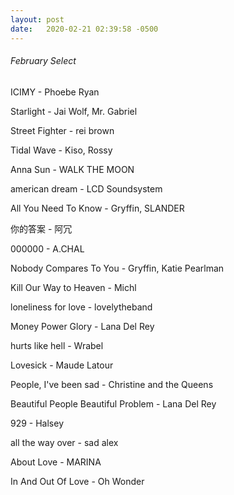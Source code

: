 ```yaml
---
layout: post
date:   2020-02-21 02:39:58 -0500
---
```


###### February Select

ICIMY - Phoebe Ryan

Starlight - Jai Wolf, Mr. Gabriel

Street Fighter - rei brown

Tidal Wave - Kiso, Rossy

Anna Sun - WALK THE MOON

american dream - LCD Soundsystem

All You Need To Know - Gryffin, SLANDER

你的答案 - 阿冗

000000 - A.CHAL

Nobody Compares To You - Gryffin, Katie Pearlman

Kill Our Way to Heaven - Michl

loneliness for love - lovelytheband

Money Power Glory - Lana Del Rey

hurts like hell - Wrabel

Lovesick - Maude Latour

People, I've been sad - Christine and the Queens

Beautiful People Beautiful Problem - Lana Del Rey

929 - Halsey

all the way over - sad alex

About Love - MARINA

In And Out Of Love - Oh Wonder
